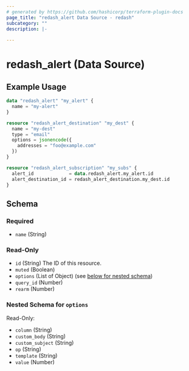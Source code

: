 ```yaml
---
# generated by https://github.com/hashicorp/terraform-plugin-docs
page_title: "redash_alert Data Source - redash"
subcategory: ""
description: |-
  
---
```


# redash_alert (Data Source)



## Example Usage

```terraform
data "redash_alert" "my_alert" {
  name = "my-alert"
}

resource "redash_alert_destination" "my_dest" {
  name = "my-dest"
  type = "email"
  options = jsonencode({
    addresses = "foo@example.com"
  })
}

resource "redash_alert_subscription" "my_subs" {
  alert_id             = data.redash_alert.my_alert.id
  alert_destination_id = redash_alert_destination.my_dest.id
}
```

<!-- schema generated by tfplugindocs -->
## Schema

### Required

- `name` (String)

### Read-Only

- `id` (String) The ID of this resource.
- `muted` (Boolean)
- `options` (List of Object) (see [below for nested schema](#nestedatt--options))
- `query_id` (Number)
- `rearm` (Number)

<a id="nestedatt--options"></a>
### Nested Schema for `options`

Read-Only:

- `column` (String)
- `custom_body` (String)
- `custom_subject` (String)
- `op` (String)
- `template` (String)
- `value` (Number)
